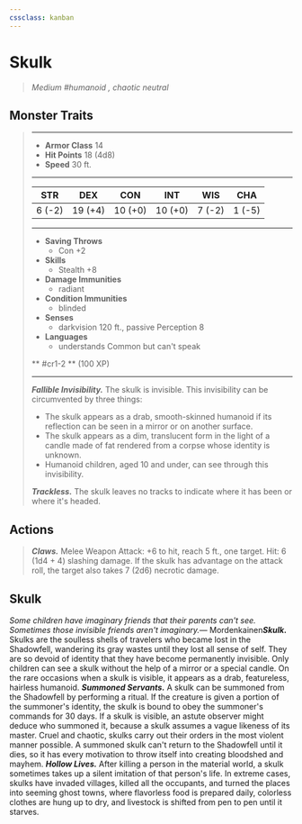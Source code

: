 ```yaml
---
cssclass: kanban
---
```


# Skulk
>*Medium #humanoid , chaotic neutral*
## Monster Traits
>___
>- **Armor Class** 14
>- **Hit Points** 18 (4d8)
>- **Speed** 30 ft.
>___
>|STR|DEX|CON|INT|WIS|CHA|
>|:---:|:---:|:---:|:---:|:---:|:---:|
>|6 (-2)|19 (+4)|10 (+0)|10 (+0)|7 (-2)|1 (-5)|
>___
>- **Saving Throws**
>	 - Con +2
>- **Skills**
>	 - Stealth +8
>- **Damage Immunities**
>	 - radiant
>- **Condition Immunities**
>	 - blinded
>- **Senses**
>	 - darkvision 120 ft., passive Perception 8
>- **Languages**
>	 - understands Common but can't speak
>
> ** #cr1-2 ** (100 XP)
>___
>***Fallible Invisibility.*** The skulk is invisible. This invisibility can be circumvented by three things:  
>- The skulk appears as a drab, smooth-skinned humanoid if its reflection can be seen in a mirror or on another surface.
>- The skulk appears as a dim, translucent form in the light of a candle made of fat rendered from a corpse whose identity is unknown.
>- Humanoid children, aged 10 and under, can see through this invisibility.
>
>***Trackless.*** The skulk leaves no tracks to indicate where it has been or where it's headed.  
>
## Actions
>***Claws.*** Melee Weapon Attack: +6 to hit, reach 5 ft., one target. Hit: 6 (1d4 + 4) slashing damage. If the skulk has advantage on the attack roll, the target also takes 7 (2d6) necrotic damage.
## Skulk
*Some children have imaginary friends that their parents can't see. Sometimes those invisible friends aren't imaginary.*— Mordenkainen***Skulk.*** Skulks are the soulless shells of travelers who became lost in the Shadowfell, wandering its gray wastes until they lost all sense of self. They are so devoid of identity that they have become permanently invisible. Only children can see a skulk without the help of a mirror or a special candle. On the rare occasions when a skulk is visible, it appears as a drab, featureless, hairless humanoid.
***Summoned Servants.*** A skulk can be summoned from the Shadowfell by performing a ritual. If the creature is given a portion of the summoner's identity, the skulk is bound to obey the summoner's commands for 30 days. If a skulk is visible, an astute observer might deduce who summoned it, because a skulk assumes a vague likeness of its master.
Cruel and chaotic, skulks carry out their orders in the most violent manner possible. A summoned skulk can't return to the Shadowfell until it dies, so it has every motivation to throw itself into creating bloodshed and mayhem.
***Hollow Lives.*** After killing a person in the material world, a skulk sometimes takes up a silent imitation of that person's life. In extreme cases, skulks have invaded villages, killed all the occupants, and turned the places into seeming ghost towns, where flavorless food is prepared daily, colorless clothes are hung up to dry, and livestock is shifted from pen to pen until it starves.